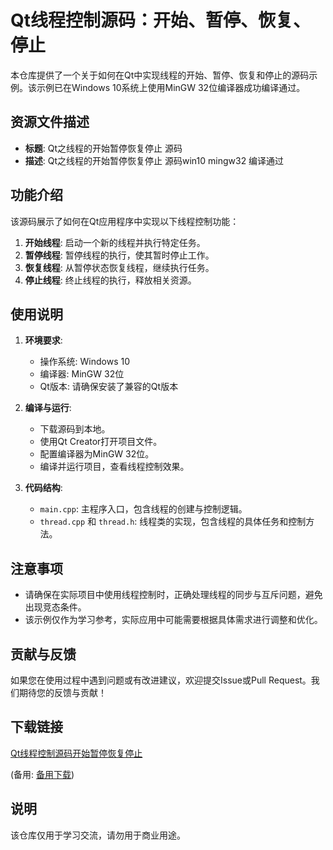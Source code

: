 # Qt线程控制源码：开始、暂停、恢复、停止

本仓库提供了一个关于如何在Qt中实现线程的开始、暂停、恢复和停止的源码示例。该示例已在Windows 10系统上使用MinGW 32位编译器成功编译通过。

## 资源文件描述

- **标题**: Qt之线程的开始暂停恢复停止 源码
- **描述**: Qt之线程的开始暂停恢复停止 源码win10 mingw32 编译通过

## 功能介绍

该源码展示了如何在Qt应用程序中实现以下线程控制功能：

1. **开始线程**: 启动一个新的线程并执行特定任务。
2. **暂停线程**: 暂停线程的执行，使其暂时停止工作。
3. **恢复线程**: 从暂停状态恢复线程，继续执行任务。
4. **停止线程**: 终止线程的执行，释放相关资源。

## 使用说明

1. **环境要求**: 
   - 操作系统: Windows 10
   - 编译器: MinGW 32位
   - Qt版本: 请确保安装了兼容的Qt版本

2. **编译与运行**:
   - 下载源码到本地。
   - 使用Qt Creator打开项目文件。
   - 配置编译器为MinGW 32位。
   - 编译并运行项目，查看线程控制效果。

3. **代码结构**:
   - `main.cpp`: 主程序入口，包含线程的创建与控制逻辑。
   - `thread.cpp` 和 `thread.h`: 线程类的实现，包含线程的具体任务和控制方法。

## 注意事项

- 请确保在实际项目中使用线程控制时，正确处理线程的同步与互斥问题，避免出现竞态条件。
- 该示例仅作为学习参考，实际应用中可能需要根据具体需求进行调整和优化。

## 贡献与反馈

如果您在使用过程中遇到问题或有改进建议，欢迎提交Issue或Pull Request。我们期待您的反馈与贡献！

## 下载链接
[Qt线程控制源码开始暂停恢复停止](https://pan.quark.cn/s/cec8e68a974e) 

(备用: [备用下载](https://pan.baidu.com/s/1mO77g8laVrRnYUF4K5IyoA?pwd=1234))

## 说明

该仓库仅用于学习交流，请勿用于商业用途。
